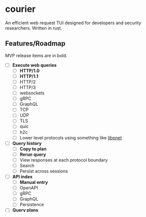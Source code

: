 # courier
An efficient web request TUI designed for developers and security researchers.
Written in rust.

## Features/Roadmap

MVP release items are in bold.

- [ ] **Execute web queries**
  - [ ] **HTTP/1.0**
  - [ ] **HTTP/1.1**
  - [ ] HTTP/2
  - [ ] HTTP/3
  - [ ] websockets
  - [ ] gRPC
  - [ ] GraphQL
  - [ ] TCP
  - [ ] UDP
  - [ ] TLS
  - [ ] quic
  - [ ] h2c
  - [ ] Lower level protocols using something like [libpnet](https://github.com/libpnet/libpnet)
- [ ] **Query history**
  - [ ] **Copy to plan**
  - [ ] **Rerun query**
  - [ ] View responses at each protocol boundary
  - [ ] Search
  - [ ] Persist across sessions
- [ ] **API index**
  - [ ] **Manual entry**
  - [ ] OpenAPI
  - [ ] gRPC
  - [ ] GraphQL
  - [ ] Persistence
- [ ] **Query plans**
  - [ ] **Execute and view results in history**
  - [ ] **Persistence**
  - [ ] **Variables**
  - [ ] **Functions**
  - [ ] **Export to curl**
  - [ ] Import from curl
  - [ ] Concurrent requests
  - [ ] Execute individual steps
- [X] **Integrated editor**
  - [ ] UTF-8 support
  - [ ] View/edit 0-width, whitespace, and invalid codepoints/graphemes
  - [ ] Auto-fill (variables, functions, data from index)
  - [ ] Search
  - [ ] Go-to definition
  - [ ] Inline errors
  - [ ] Syntax highlighting
  - [ ] Hex mode
- [ ] **Fully remappable keybinds**
  - [ ] **Vi-style modes**
  - [ ] Chords
  - [ ] Emacs and vi default keymaps
  - [ ] Vim-style jumplist
- [ ] **Plugins**
  - [ ] **Add custom query plan functions (with examples for bash, python, rust, go,
  js)**
  - [ ] **Endpoint scanning with rate limit detection to populate index**
  - [ ] MITM proxy to populate index for set of domains/IPs
  - [ ] Fuzz endpoints in index to generate plans for detected bugs
- [ ] **Help screen**

